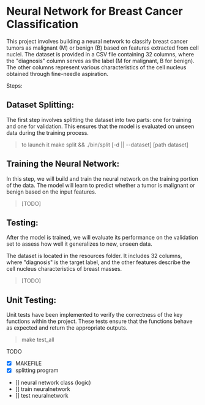 # Neural Network for Breast Cancer Classification

This project involves building a neural network to classify breast cancer tumors as malignant (M) or benign (B) based on features extracted from cell nuclei. The dataset is provided in a CSV file containing 32 columns, where the "diagnosis" column serves as the label (M for malignant, B for benign). The other columns represent various characteristics of the cell nucleus obtained through fine-needle aspiration.


Steps:

## Dataset Splitting:
The first step involves splitting the dataset into two parts: one for training and one for validation. This ensures that the model is evaluated on unseen data during the training process.
> to launch it make split &&  ./bin/split [-d || --dataset] [path dataset] 

## Training the Neural Network:

In this step, we will build and train the neural network on the training portion of the data. The model will learn to predict whether a tumor is malignant or benign based on the input features.
> [TODO]

## Testing:
After the model is trained, we will evaluate its performance on the validation set to assess how well it generalizes to new, unseen data.

The dataset is located in the resources folder. It includes 32 columns, where "diagnosis" is the target label, and the other features describe the cell nucleus characteristics of breast masses.
> [TODO]

## Unit Testing:

Unit tests have been implemented to verify the correctness of the key functions within the project. These tests ensure that the functions behave as expected and return the appropriate outputs.
> make test_all

TODO

  - [X] MAKEFILE
  - [X] splitting program
  - [] neural network class (logic)
  - [] train neuralnetwork
  - [] test neuralnetwork
